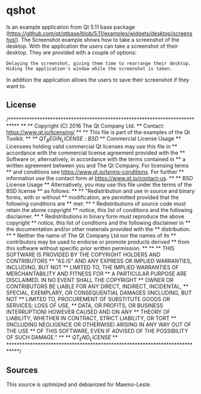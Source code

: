 # qshot
Is an example application from Qt 5.11 base package (https://github.com/qt/qtbase/blob/5.11/examples/widgets/desktop/screenshot/).
The Screenshot example shows how to take a screenshot of the desktop.
With the application the users can take a screenshot of their desktop. They are provided with a couple of options:

    Delaying the screenshot, giving them time to rearrange their desktop.
    Hiding the application's window while the screenshot is taken.

In addition the application allows the users to save their screenshot if they want to.

## License
/****************************************************************************
**
** Copyright (C) 2016 The Qt Company Ltd.
** Contact: https://www.qt.io/licensing/
**
** This file is part of the examples of the Qt Toolkit.
**
** $QT_BEGIN_LICENSE:BSD$
** Commercial License Usage
** Licensees holding valid commercial Qt licenses may use this file in
** accordance with the commercial license agreement provided with the
** Software or, alternatively, in accordance with the terms contained in
** a written agreement between you and The Qt Company. For licensing terms
** and conditions see https://www.qt.io/terms-conditions. For further
** information use the contact form at https://www.qt.io/contact-us.
**
** BSD License Usage
** Alternatively, you may use this file under the terms of the BSD license
** as follows:
**
** "Redistribution and use in source and binary forms, with or without
** modification, are permitted provided that the following conditions are
** met:
**   * Redistributions of source code must retain the above copyright
**     notice, this list of conditions and the following disclaimer.
**   * Redistributions in binary form must reproduce the above copyright
**     notice, this list of conditions and the following disclaimer in
**     the documentation and/or other materials provided with the
**     distribution.
**   * Neither the name of The Qt Company Ltd nor the names of its
**     contributors may be used to endorse or promote products derived
**     from this software without specific prior written permission.
**
**
** THIS SOFTWARE IS PROVIDED BY THE COPYRIGHT HOLDERS AND CONTRIBUTORS
** "AS IS" AND ANY EXPRESS OR IMPLIED WARRANTIES, INCLUDING, BUT NOT
** LIMITED TO, THE IMPLIED WARRANTIES OF MERCHANTABILITY AND FITNESS FOR
** A PARTICULAR PURPOSE ARE DISCLAIMED. IN NO EVENT SHALL THE COPYRIGHT
** OWNER OR CONTRIBUTORS BE LIABLE FOR ANY DIRECT, INDIRECT, INCIDENTAL,
** SPECIAL, EXEMPLARY, OR CONSEQUENTIAL DAMAGES (INCLUDING, BUT NOT
** LIMITED TO, PROCUREMENT OF SUBSTITUTE GOODS OR SERVICES; LOSS OF USE,
** DATA, OR PROFITS; OR BUSINESS INTERRUPTION) HOWEVER CAUSED AND ON ANY
** THEORY OF LIABILITY, WHETHER IN CONTRACT, STRICT LIABILITY, OR TORT
** (INCLUDING NEGLIGENCE OR OTHERWISE) ARISING IN ANY WAY OUT OF THE USE
** OF THIS SOFTWARE, EVEN IF ADVISED OF THE POSSIBILITY OF SUCH DAMAGE."
**
** $QT_END_LICENSE$
**
****************************************************************************/

## Sources
This source is optimized and debianized for Maemo-Leste.
